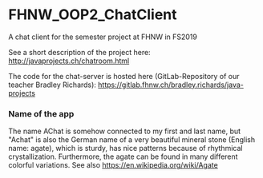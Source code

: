 # FHNW_OOP2_ChatClient
A chat client for the semester project at FHNW in FS2019


See a short description of the project here:
http://javaprojects.ch/chatroom.html

The code for the chat-server is hosted here (GitLab-Repository of our teacher Bradley Richards):
https://gitlab.fhnw.ch/bradley.richards/java-projects



### Name of the app
The name AChat is somehow connected to my first and last name, but "Achat" is also the German name 
of a very beautiful mineral stone (English name: agate), which is sturdy, has nice patterns because of 
rhythmical crystallization. Furthermore, the agate can be found in many different colorful variations.
See also https://en.wikipedia.org/wiki/Agate